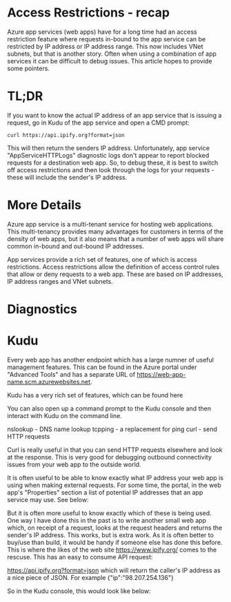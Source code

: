 # Access Restrictions - recap
Azure app services (web apps) have for a long time had an access restriction feature where requests in-bound to the app service can be restricted by IP address or IP address range. This now includes VNet subnets, but that is another story. Often when using a combination of app services it can be difficult to debug issues. This article hopes to provide some pointers.

# TL;DR
If you want to know the actual IP address of an app service that is issuing a request, go in Kudu of the app service and open a CMD prompt:

`curl https://api.ipify.org?format=json`

This will then return the senders IP address.
Unfortunately, app service "AppServiceHTTPLogs" diagnostic logs don't appear to report blocked requests for a destination web app. So, to debug these, it is best to switch off access restrictions and then look through the logs for your requests - these will include the sender's IP address.

# More Details
Azure app service is a multi-tenant service for hosting web applications. This multi-tenancy provides many advantages for customers in terms of the density of web apps, but it also means that a number of web apps will share common in-bound and out-bound IP addresses.

App services provide a rich set of features, one of which is access restrictions. Access restrictions allow the definition of access control rules that allow or deny requests to a web app. These are based on IP addresses, IP address ranges and VNet subnets.


# Diagnostics


# Kudu
Every web app has another endpoint which has a large numner of useful management features. This can be found in the Azure portal under "Advanced Tools" and has a separate URL of https://web-app-name.scm.azurewebsites.net.

Kudu has a very rich set of features, which can be found here 

You can also open up a command prompt to the Kudu console and then interact with Kudu on the command line. 

nslookup - DNS name lookup
tcpping - a replacement for ping
curl - send HTTP requests

Curl is really useful in that you can send HTTP requests elsewhere and look at the response. This is very good for debugging outbound connectivity issues from your web app to the outside world.

It is often useful to be able to know exactly what IP address your web app is using when making external requests. For some time, the portal, in the web app's "Properties" section a list of potential IP addresses that an app service may use. See below:


But it is often more useful to know exactly which of these is being used. One way I have done this in the past is to write another small web app which, on receipt of a request, looks at the request headers and returns the sender's IP address. This works, but is extra work. As it is often better to buy/use than build, it would be handy if someone else has done this before. This is where the likes of the web site https://www.ipify.org/ comes to the rescuse. This has an easy to consume API request:

https://api.ipify.org?format=json which will return the caller's IP address as a nice piece of JSON. For example {"ip":"98.207.254.136"}

So in the Kudu console, this would look like below:

